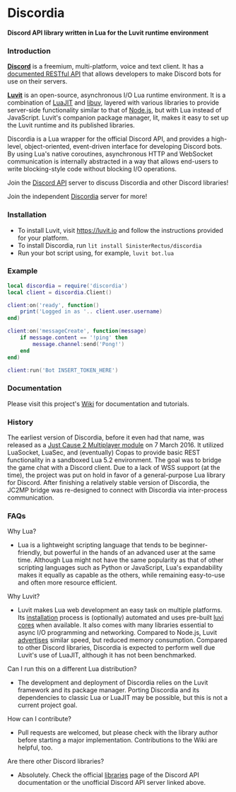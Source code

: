 # Discordia

**Discord API library written in Lua for the Luvit runtime environment**

### Introduction

**[Discord](https://discord.com/)** is a freemium, multi-platform, voice and text client. It has a [documented RESTful API](https://discord.com/developers/docs/intro) that allows developers to make Discord bots for use on their servers.

**[Luvit](https://luvit.io)** is an open-source, asynchronous I/O Lua runtime environment. It is a combination of [LuaJIT](http://luajit.com/) and [libuv](http://libuv.org/), layered with various libraries to provide server-side functionality similar to that of [Node.js](https://nodejs.org/en/), but with Lua instead of JavaScript. Luvit's companion package manager, lit, makes it easy to set up the Luvit runtime and its published libraries.

Discordia is a Lua wrapper for the official Discord API, and provides a high-level, object-oriented, event-driven interface for developing Discord bots. By using Lua's native coroutines, asynchronous HTTP and WebSocket communication is internally abstracted in a way that allows end-users to write blocking-style code without blocking I/O operations.

Join the [Discord API](https://discord.gg/NKM3XmF) server to discuss Discordia and other Discord libraries!

Join the independent [Discordia](https://discord.gg/EzRYYDW) server for more!

### Installation

- To install Luvit, visit https://luvit.io and follow the instructions provided for your platform.
- To install Discordia, run `lit install SinisterRectus/discordia`
- Run your bot script using, for example, `luvit bot.lua`

### Example

```lua
local discordia = require('discordia')
local client = discordia.Client()

client:on('ready', function()
	print('Logged in as '.. client.user.username)
end)

client:on('messageCreate', function(message)
	if message.content == '!ping' then
		message.channel:send('Pong!')
	end
end)

client:run('Bot INSERT_TOKEN_HERE')
```

### Documentation

Please visit this project's [Wiki](https://github.com/SinisterRectus/Discordia/wiki) for documentation and tutorials.

### History

The earliest version of Discordia, before it even had that name, was released as a [Just Cause 2 Multiplayer module](https://www.jc-mp.com/forums/index.php/topic,5936.0.html) on 7 March 2016. It utilized LuaSocket, LuaSec, and (eventually) Copas to provide basic REST functionality in a sandboxed Lua 5.2 environment. The goal was to bridge the game chat with a Discord client. Due to a lack of WSS support (at the time), the project was put on hold in favor of a general-purpose Lua library for Discord. After finishing a relatively stable version of Discordia, the JC2MP bridge was re-designed to connect with Discordia via inter-process communication.

### FAQs

Why Lua?
- Lua is a lightweight scripting language that tends to be beginner-friendly, but powerful in the hands of an advanced user at the same time. Although Lua might not have the same popularity as that of other scripting languages such as Python or JavaScript, Lua's expandability makes it equally as capable as the others, while remaining easy-to-use and often more resource efficient.

Why Luvit?
- Luvit makes Lua web development an easy task on multiple platforms. Its [installation](https://luvit.io/install.html) process is (optionally) automated and uses pre-built [luvi cores](https://github.com/luvit/luvi/releases) when available. It also comes with many libraries essential to async I/O programming and networking. Compared to Node.js, Luvit [advertises](https://luvit.io/blog/luvit-reborn.html) similar speed, but reduced memory consumption. Compared to other Discord libraries, Discordia is expected to perform well due Luvit's use of LuaJIT, although it has not been benchmarked.

Can I run this on a different Lua distribution?
- The development and deployment of Discordia relies on the Luvit framework and its package manager. Porting Discordia and its dependencies to classic Lua or LuaJIT may be possible, but this is not a current project goal.

How can I contribute?
- Pull requests are welcomed, but please check with the library author before starting a major implementation. Contributions to the Wiki are helpful, too.

Are there other Discord libraries?
- Absolutely. Check the official [libraries](https://discord.com/developers/docs/topics/community-resources) page of the Discord API documentation or the unofficial Discord API server linked above.
